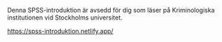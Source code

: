 Denna SPSS-introduktion är avsedd för dig som läser på Kriminologiska institutionen vid Stockholms universitet.

https://spss-introduktion.netlify.app/